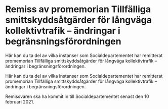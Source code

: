 # Remiss av promemorian Tillfälliga smittskyddsåtgärder för långväga kollektivtrafik – ändringar i begränsningsförordningen

Här kan du ta del av vilka instanser som Socialdepartementet har remitterat promemorian Tillfälliga smittskyddsåtgärder för långväga kollektivtrafik – ändringar i begränsningsförordningen.

Här kan du ta del av vilka instanser som Socialdepartementet har remitterat promemorian Tillfälliga smittskyddsåtgärder för långväga kollektivtrafik – ändringar i begränsningsförordningen.

Remissvaren ska ha kommit in till Socialdepartementet senast den 10 februari 2021.
